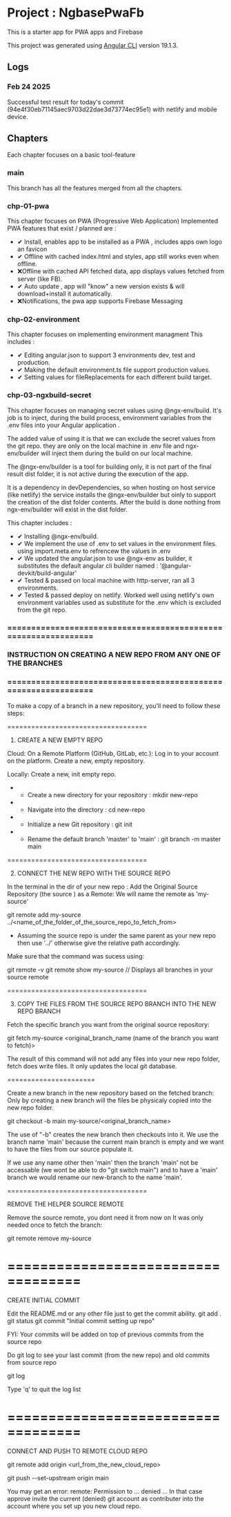 # Project : NgbasePwaFb

This is a starter app for PWA apps and Firebase

This project was generated using [Angular CLI](https://github.com/angular/angular-cli) version 19.1.3.

## Logs

### Feb 24 2025

Successful test result for today's commit (94e4f30eb71145aec9703d22dae3d73774ec95e1) with netlify and mobile device.

## Chapters

Each chapter focuses on a basic tool-feature

### main

This branch has all the features merged from all the chapters.

### chp-01-pwa

This chapter focuses on PWA (Progressive Web Application)
Implemented PWA features that exist / planned are :

- ✔ Install, enables app to be installed as a PWA , includes apps own logo an favicon
- ✔ Offline with cached index.html and styles, app still works even when offline.
- ❌Offline with cached API fetched data, app displays values fetched from server (like FB).
- ✔ Auto update , app will "know" a new version exists & will download+install it automatically.
- ❌Notifications, the pwa app supports Firebase Messaging

### chp-02-environment

This chapter focuses on implementing environment managment
This includes :

- ✔ Editing angular.json to support 3 environments dev, test and production.
- ✔ Making the default environment.ts file support production values.
- ✔ Setting values for fileReplacements for each different build target.

### chp-03-ngxbuild-secret

This chapter focuses on managing secret values using @ngx-env/build.
It's job is to inject, during the build process, environment variables from
the .env files into your Angular application .

The added value of using it is that we can exclude the secret values from the
git repo. they are only on the local machine in .env file and ngx-env/builder will
inject them during the build on our local machine.

The @ngx-env/builder is a tool for building only, it is not part of the
final result dist folder, it is not active during the execution of the app.

It is a dependency in devDependencies, so when hosting on host service (like netlify)
the service installs the @ngx-env/builder but oinly to support the creation of the dist folder contents.
After the build is done nothing from ngx-env/builder will exist in the dist folder.

This chapter includes :

- ✔ Installing @ngx-env/build.
- ✔ We implement the use of .env to set values in the environment files.
  using import.meta.env to refrencew the values in .env
- ✔ We updated the angular.json to use @ngx-env as builder, it substitutes the default
  angular cli builder named : '@angular-devkit/build-angular'
- ✔ Tested & passed on local machine with http-server, ran all 3 environments.
- ✔ Tested & passed deploy on netlify. Worked well using netlify's own environment variables
  used as substitute for the .env which is excluded from the git repo.

### ===============================================================

### INSTRUCTION ON CREATING A NEW REPO FROM ANY ONE OF THE BRANCHES

### ===============================================================

To make a copy of a branch in a new repository, you'll need to follow these steps:

===================================

1. CREATE A NEW EMPTY REPO

Cloud:
On a Remote Platform (GitHub, GitLab, etc.):
Log in to your account on the platform.
Create a new, empty repository.

Locally:
Create a new, init empty repo.

- - Create a new directory for your repository : mkdir new-repo
- - Navigate into the directory : cd new-repo
- - Initialize a new Git repository : git init
- - Rename the default branch 'master' to 'main' : git branch -m master main

===================================

2. CONNECT THE NEW REPO WITH THE SOURCE REPO

In the terminal in the dir of your new repo :
Add the Original Source Repository (the source ) as a Remote:
We will name the remote as 'my-source'

git remote add my-source ../<name_of_the_folder_of_the_source_repo_to_fetch_from>

- Assuming the source repo is under the same parent as your new repo then use '../<name>'
  otherwise give the relative path accordingly.

Make sure that the command was sucess using:

git remote -v
git remote show my-source // Displays all branches in your source remote

===================================

3. COPY THE FILES FROM THE SOURCE REPO BRANCH INTO THE NEW REPO BRANCH

Fetch the specific branch you want from the original source repository:

git fetch my-source <original_branch_name (name of the branch you want to fetch)>

The result of this command will not add any files into your new repo folder,
fetch does write files. It only updates the local git database.

======================

Create a new branch in the new repository based on the fetched branch:
Only by creating a new branch will the files be physicaly copied into the new repo folder.

git checkout -b main my-source/<original_branch_name>

The use of "-b" creates the new branch then checkouts into it.
We use the branch name 'main' because the current main branch is empty
and we want to have the files from our source populate it.

If we use any name other then 'main' then the branch 'main' not be accessable
(we wont be able to do "git switch main")
and to have a 'main' branch we would rename our new-branch to the name 'main'.

===================================

REMOVE THE HELPER SOURCE REMOTE

Remove the source remote, you dont need it from now on
It was only needed once to fetch the branch:

git remote remove my-source

# ===================================

CREATE INITIAL COMMIT

Edit the README.md or any other file just to get the commit ability.
git add .
git status
git commit "Initial commit setting up repo"

FYI: Your commits will be added on top of previous commits from the source repo

Do git log to see your last commit (from the new repo) and old commits from source repo

git log

Type 'q' to quit the log list

# ===================================

CONNECT AND PUSH TO REMOTE CLOUD REPO

git remote add origin <url_from_the_new_cloud_repo>

git push --set-upstream origin main

You may get an error: remote: Permission to ... denied ...
In that case approve invite the current (denied) git account as contributer
into the account where you set up you new cloud repo.
